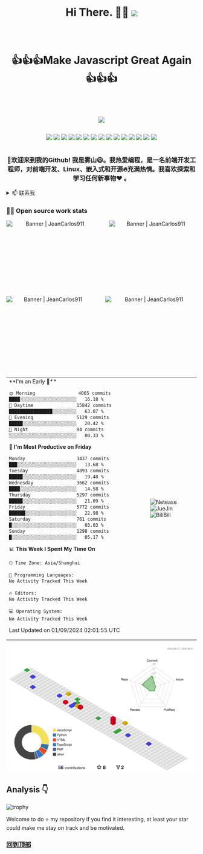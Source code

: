 <!-- slogan -->
<h1 align="center">
  <p>Hi There. 👋🤓  <img align="center" src="https://profile-counter.glitch.me/beer-on-ice/count.svg" /></p>
  <br/>
  <p align="center">👍👍👍Make Javascript Great Again👍👍👍</p>
  <br/>
  <a href="https://nav.sob.im/">
    <img src="https://capsule-render.vercel.app/api?type=Waving&color=timeGradient&height=250&animation=fadeIn&section=header&text=%E9%9B%BE%E5%B1%B1&fontSize=68">
  </a>
</h1>

<h3 align="center">
  <!-- 个人资料徽标 -->
  <div align="center">
   <img src="http://views.whatilearened.today/views/github/beer-on-ice/views.svg"/>
   <a href="https://github.com/beer-on-ice/"><img src="https://img.shields.io/github/followers/beer-on-ice?color=%234CC61E&label=GitHub%20Followers%20%3A"/></a>
   <a href="https://github.com/beer-on-ice/"><img src="https://badges.frapsoft.com/os/v2/open-source.svg?v=103"/></a>
   <a href="mailto:li997477295@outlook.com"><img src="https://img.shields.io/badge/Ask%20me-anything-1abc9c.svg"/></a>
   <a href="https://www.vuejs.com"><img src="https://img.shields.io/badge/Front End-VUEJS-42b883"/></a>
   <a href="https://nodejs.org"><img src="https://img.shields.io/badge/Back End-Node.js-f55247"/></a>
   <a href="https://www.mongodb.com"><img src="https://img.shields.io/badge/Database-MongoDB-orange"/></a>
   <a href="https://shields.io/"><img src="https://img.shields.io/badge/badges-awesome-green.svg"/></a>
   <a href="https://www.linkedin.com/in/%E9%94%A6-%E6%9D%8E-239a4b183/"><img src="https://img.shields.io/badge/LinkedIn-contact%20me-blue"></a>
   <a href="https://blog.orcat.cn"><img src="https://img.shields.io/badge/Blog-孤独的箭-red"></a>
   <img src="https://img.shields.io/website?label=Website%20status%20%3A&url=https%3A%2F%2Fdaniels-roth-stan.fr%2F"/>
   <a href="https://www.archlinux.org/"><img src="https://img.shields.io/badge/OS-Arch%20Linux-33aadd?style=flat-square&logo=arch-linux&logoColor=ffffff"></a>
   <a href="https://www.apple.com/"><img src="https://img.shields.io/badge/apple-iphone-f5010c?style=flat-square&logo=apple&logoColor=ffffff"></a>
   <a href="javascript:;"><img src="https://img.shields.io/badge/-Nintendo%20Switch-e60012?style=flat-square&logo=nintendo%20switch&logoColor=ffffff"></a>
   <a href="javascript:;"><img src="https://img.shields.io/badge/Steam-171a21?style=flat-square&logo=steam&logoColor=ffffff"></a>
  </div>
  <br/>
  <p>🎉欢迎来到我的Github! 我是雾山😃。我热爱编程，是一名前端开发工程师，对前端开发、Linux、嵌入式和开源🔥充满热情。我喜欢探索和学习任何新事物❤️ 。</p>
</h3>

<!-- 动态打字效果 -->
<!--  <h1 align="center">
  <a href="https://nav.sob.im/">
    <img src="https://readme-typing-svg.herokuapp.com/?lines=console.log(%22Hello%2C%20World!%22);Happy!&center=true&size=27">
  </a>
</h1>  -->

<!-- 联系我 -->
<details>

<summary>📫 联系我</summary>

- 💬 <a href="https://tg.sob.im/#856146798/">私信</a>
- 📧 <a href="mailto:mail@sob.im">Email</a>
- 📖 <a href="https://notion-blog.sob.im/">博客</a>
- 💼 <a href="https://notion-nav.sob.im/">导航</a>
- ☁️ <a href="https://list.sob.im/">云盘</a>

### ⚡ Technologies <img src="https://media.giphy.com/media/WUlplcMpOCEmTGBtBW/giphy.gif" width="30">

#### Front-end:

![JavaScript](https://img.shields.io/badge/-JavaScript-%23F7DF1C?style=flat-square&logo=javascript&logoColor=000000&color=d1b01f)
![Vue](https://img.shields.io/badge/-Vue-%23F7DF1C?style=flat-square&logo=vue&logoColor=000000&color=d1b01f)
![React](https://img.shields.io/badge/-React-%23282C34?style=flat-square&logo=react)
![Sass](https://img.shields.io/badge/-Sass-%23CC6699?style=flat-square&logo=sass&logoColor=ffffff)
![Less](https://img.shields.io/badge/-Less-%23CC6699?style=flat-square&logo=Less&logoColor=ffffff)
![MpVue](http://img.shields.io/badge/-MpVue-CC0000?style=flat-square&logo=MpVue&logoColor=ffffff)
![Nodejs](https://img.shields.io/badge/-Nodejs-black?style=flat-square&logo=Node.js&logoColor=00d632)
![Uniapp](http://img.shields.io/badge/-Uniapp-000000?style=flat-square&logo=uniapp&logoColor=ffffff)


#### Back-end:

![Caddy](https://img.shields.io/badge/-Caddy-E10098?style=flat-square&logo=caddy&logoColor=ffffff)
![Heroku](https://img.shields.io/badge/-Heroku-430098?style=flat-square&logo=heroku&logoColor=ffffff)
![Docker](https://img.shields.io/badge/-Docker-black?style=flat-square&logo=docker)
![NGINX](http://img.shields.io/badge/-NGINX-269539?style=flat-square&logo=nginx&logoColor=ffffff)


#### Editors and Operating Systems:

![VS Code](http://img.shields.io/badge/-VS%20Code-007ACC?style=flat-square&logo=visual-studio-code&logoColor=ffffff)
![LaTeX](http://img.shields.io/badge/-LaTeX-008080?style=flat-square&logo=latex&logoColor=ffffff)
![Debian](http://img.shields.io/badge/-Debian-A81D33?style=flat-square&logo=debian&logoColor=ffffff)
![Ubuntu](http://img.shields.io/badge/-Ubuntu-AB2B28?style=flat-square&logo=ubuntu&logoColor=ffffff)
![GNU Emacs](http://img.shields.io/badge/-GNU%20Emacs-7F5AB6?style=flat-square&logo=gnu-emacs&logoColor=ffffff)

<!-- 贪吃蛇代码贡献图 
<div align="center"><img src="https://cdn.jsdelivr.net/gh/beer-on-ice/beer-on-ice/assets/github-contribution-grid-snake.gif" /></div>
-->
</details>

### 👨‍💻 Open source work stats
<div align='center'>
  <img align='left' alt="Banner | JeanCarlos911" src="https://readme-steel.vercel.app/api?username=beer-on-ice&include_all_commits=true&hide_border=true&theme=kacho_ga"  width='48%'  height='200'/>
  <img align='right' alt="Banner | JeanCarlos911" src="https://readme-steel.vercel.app/api/top-langs/?username=beer-on-ice&&show_icons=true&hide_border=true&theme=graywhite&layout=compact&langs_count=8&exclude_repo=CloudflareWarp"  width='46%' height='200'/>
  <br/>
  <img align='left' alt="Banner | JeanCarlos911" src="https://i.imgur.com/34fiEUG.gif"  width='46%'  height='200'/>
 <img align='right' alt="Banner | JeanCarlos911" src="https://github-readme-streak-stats.herokuapp.com/?user=beer-on-ice&theme=highcontrast"  width='48%'  height='200'/>
</div>

<br/>

<!-- wakatime 统计 -->
<table align="left"  >
<tr>
<td align="top">  
<!--START_SECTION:waka-->
**I'm an Early 🐤** 

```text
🌞 Morning                4065 commits        ████░░░░░░░░░░░░░░░░░░░░░   16.18 % 
🌆 Daytime                15842 commits       ████████████████░░░░░░░░░   63.07 % 
🌃 Evening                5129 commits        █████░░░░░░░░░░░░░░░░░░░░   20.42 % 
🌙 Night                  84 commits          ░░░░░░░░░░░░░░░░░░░░░░░░░   00.33 % 
```
📅 **I'm Most Productive on Friday** 

```text
Monday                   3437 commits        ███░░░░░░░░░░░░░░░░░░░░░░   13.68 % 
Tuesday                  4893 commits        █████░░░░░░░░░░░░░░░░░░░░   19.48 % 
Wednesday                3662 commits        ████░░░░░░░░░░░░░░░░░░░░░   14.58 % 
Thursday                 5297 commits        █████░░░░░░░░░░░░░░░░░░░░   21.09 % 
Friday                   5772 commits        ██████░░░░░░░░░░░░░░░░░░░   22.98 % 
Saturday                 761 commits         █░░░░░░░░░░░░░░░░░░░░░░░░   03.03 % 
Sunday                   1298 commits        █░░░░░░░░░░░░░░░░░░░░░░░░   05.17 % 
```


📊 **This Week I Spent My Time On** 

```text
🕑︎ Time Zone: Asia/Shanghai

💬 Programming Languages: 
No Activity Tracked This Week

🔥 Editors: 
No Activity Tracked This Week

💻 Operating System: 
No Activity Tracked This Week
```


 Last Updated on 01/09/2024 02:01:55 UTC
<!--END_SECTION:waka-->
</td>
<td>
  <img src="https://cdn.jsdelivr.net/gh/linux-jin/netease-cloud-music-card/card.svg" alt="Netease" >
  <img src="https://stats.justsong.cn/api/juejin?id=96412752946824&theme=dark" alt="JueJin" >
  <img src="https://stats.justsong.cn/api/bilibili/?id=14639347&theme=dark" alt="BiliBili" >
</td>
</tr>
</table>

<!-- profile-3d-contrib -->
![](./profile-3d-contrib/profile-gitblock.svg)

<!-- GitHub奖杯🏆 -->
## Analysis :point_down:
![trophy](https://github-profile-trophy.vercel.app/?username=beer-on-ice&theme=onedark&column=9)

<!-- 
![我的 BiliBili 数据](https://stats.justsong.cn/api/bilibili/?id=14639347&theme=dark)
![我的 ZhiHu 数据](https://stats.justsong.cn/api/zhihu?username=mistyhill&theme=dark)
![我的 JueJin 数据](https://stats.justsong.cn/api/juejin?id=96412752946824&theme=dark)
-->

<!-- 
<img src="https://cdn.jsdelivr.net/gh/beer-on-ice/beer-on-ice/plugin_metrics.svg" alt="plugin metrics" width="75%"/>
-->

<!-- 
<p align="center">
  <img src="https://img.sob.im/file/d1a823aa65560923ea3bf.gif" alt="MistyHill" width="200" height="auto"  style="border-radius:50%;">
</p>
-->

Welcome to do ⭐ my repository if you find it interesting, at least your star could make me stay on track and be motivated.

### [回到顶部](https://github.com/beer-on-ice/beer-on-ice)
